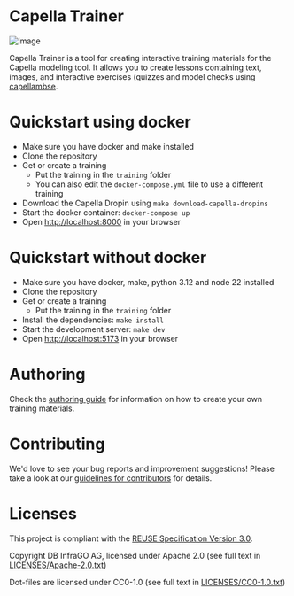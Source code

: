 <!--
 ~ Copyright DB InfraGO AG and contributors
 ~ SPDX-License-Identifier: Apache-2.0
 -->

# Capella Trainer

![image](https://github.com/DSD-DBS/capella-trainer/actions/workflows/lint.yml/badge.svg)

Capella Trainer is a tool for creating interactive training materials for the
Capella modeling tool. It allows you to create lessons containing text, images,
and interactive exercises (quizzes and model checks using [capellambse](https://github.com/DSD-DBS/py-capellambse).

# Quickstart using docker

- Make sure you have docker and make installed
- Clone the repository
- Get or create a training
  - Put the training in the `training` folder
  - You can also edit the `docker-compose.yml` file to use a different training
- Download the Capella Dropin using `make download-capella-dropins`
- Start the docker container: `docker-compose up`
- Open [http://localhost:8000](http://localhost:8000) in your browser

# Quickstart without docker

- Make sure you have docker, make, python 3.12 and node 22 installed
- Clone the repository
- Get or create a training
  - Put the training in the `training` folder
- Install the dependencies: `make install`
- Start the development server: `make dev`
- Open [http://localhost:5173](http://localhost:5173) in your browser

# Authoring

Check the [authoring guide](AUTHORING.md) for information on how to create your
own training materials.

# Contributing

We'd love to see your bug reports and improvement suggestions! Please take a
look at our [guidelines for contributors](CONTRIBUTING.md) for details.

# Licenses

This project is compliant with the
[REUSE Specification Version 3.0](https://git.fsfe.org/reuse/docs/src/commit/d173a27231a36e1a2a3af07421f5e557ae0fec46/spec.md).

Copyright DB InfraGO AG, licensed under Apache 2.0 (see full text in
[LICENSES/Apache-2.0.txt](LICENSES/Apache-2.0.txt))

Dot-files are licensed under CC0-1.0 (see full text in
[LICENSES/CC0-1.0.txt](LICENSES/CC0-1.0.txt))

